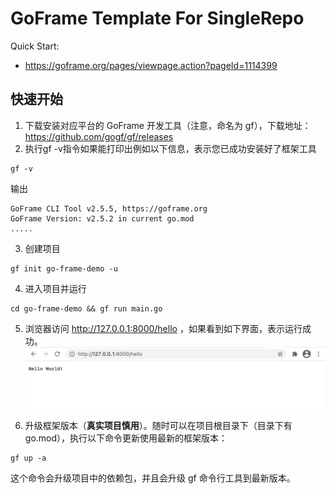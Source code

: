 # GoFrame Template For SingleRepo

Quick Start: 
- https://goframe.org/pages/viewpage.action?pageId=1114399


## 快速开始
1. 下载安装对应平台的 GoFrame 开发工具（注意，命名为 gf），下载地址：https://github.com/gogf/gf/releases
2. 执行gf -v指令如果能打印出例如以下信息，表示您已成功安装好了框架工具 
```
gf -v
```
输出
```
GoFrame CLI Tool v2.5.5, https://goframe.org
GoFrame Version: v2.5.2 in current go.mod
.....
```
3. 创建项目
```
gf init go-frame-demo -u
```

4. 进入项目并运行
```
cd go-frame-demo && gf run main.go
```

5. 浏览器访问  http://127.0.0.1:8000/hello ，如果看到如下界面，表示运行成功。
![HelloWorld](img/hello.png)



6. 升级框架版本（**真实项目慎用**）。随时可以在项目根目录下（目录下有go.mod），执行以下命令更新使用最新的框架版本：
```
gf up -a
```
这个命令会升级项目中的依赖包，并且会升级 gf 命令行工具到最新版本。


